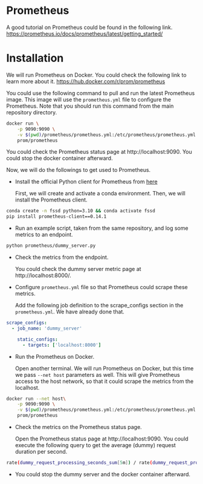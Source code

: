 # Prometheus

A good tutorial on Prometheus could be found in the following link.
https://prometheus.io/docs/prometheus/latest/getting_started/

# Installation

We will run Prometheus on Docker. You could check the following link to learn more about it.
https://hub.docker.com/r/prom/prometheus

You could use the following command to pull and run the latest Prometheus image. This image will use the `prometheus.yml`
file to configure the Prometheus. Note that you should run this command from the main repository directory.


```bash
docker run \
    -p 9090:9090 \
    -v $(pwd)/prometheus/prometheus.yml:/etc/prometheus/prometheus.yml \
    prom/prometheus
```

You could check the Prometheus status page at http://localhost:9090. You could stop the docker container afterward.


Now, we will do the followings to get used to Prometheus.
- Install the official Python client for Prometheus from [here](https://github.com/prometheus/client_python)

    First, we will create and activate a conda environment. Then, we will install the Prometheus client.
```bash
conda create -n fssd python=3.10 && conda activate fssd
pip install prometheus-client==0.14.1
```

- Run an example script, taken from the same repository, and log some metrics to an endpoint.

```bash
python prometheus/dummy_server.py
```

- Check the metrics from the endpoint.

    You could check the dummy server metric page at http://localhost:8000/.

- Configure `prometheus.yml` file so that Prometheus could scrape these metrics.

    Add the following job definition to the scrape_configs section in the `prometheus.yml`. We have already done that.
```yaml
scrape_configs:
  - job_name: 'dummy_server'

    static_configs:
      - targets: ['localhost:8000']
```

- Run the Prometheus on Docker.

    Open another terminal. We will run Prometheus on Docker, but this time we pass `--net host` parameters as well.
    This will give Prometheus access to the host network, so that it could scrape the metrics from the localhost.

```bash
docker run --net host\
    -p 9090:9090 \
    -v $(pwd)/prometheus/prometheus.yml:/etc/prometheus/prometheus.yml \
    prom/prometheus
```

- Check the metrics on the Prometheus status page.

    Open the Prometheus status page at http://localhost:9090. You could execute the following query to get the average (dummy)
    request duration per second.

```bash
rate(dummy_request_processing_seconds_sum[5m]) / rate(dummy_request_processing_seconds_count[5m])
```

- You could stop the dummy server and the docker container afterward.
